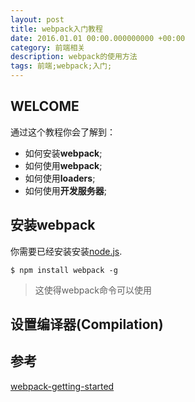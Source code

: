```yaml
---
layout: post
title: webpack入门教程
date: 2016.01.01 00:00.000000000 +00:00
category: 前端相关
description: webpack的使用方法
tags: 前端;webpack;入门;
---
```


## WELCOME

通过这个教程你会了解到：<br/>

* 如何安装**webpack**;
* 如何使用**webpack**;
* 如何使用**loaders**;
* 如何使用**开发服务器**;

## 安装webpack

你需要已经安装安装[node.js](https://nodejs.org/).

```
$ npm install webpack -g
```

> 这使得webpack命令可以使用

## 设置编译器(Compilation)


## 参考
[webpack-getting-started](https://webpack.github.io/docs/tutorials/getting-started/)

